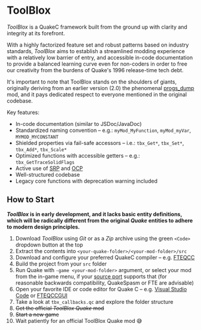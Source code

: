 # ToolBlox

*ToolBlox* is a QuakeC framework built from the ground up with clarity and integrity at its forefront.

With a highly factorized feature set and robust patterns based on industry standards, *ToolBlox* aims to establish a streamlined modding experience with a relatively low barrier of entry, and accessible in-code documentation to provide a balanced learning curve even for non-coders in order to free our creativity from the burdens of Quake's 1996 release-time tech debt.

It's important to note that ToolBlox stands on the shoulders of giants, originally deriving from an earlier version (2.0) the phenomenal [progs_dump](https://github.com/progs-dump-dev/progs_dump) mod, and it pays dedicated respect to everyone mentioned in the original codebase.

Key features:

- In-code documentation (similar to JSDoc/JavaDoc)
- Standardized naming convention – e.g.: `myMod_MyFunction`, `myMod_myVar`, `MYMOD_MYCONSTANT`
- Shielded properties via fail-safe accessors – i.e.: `tbx_Get*`, `tbx_Set*`, `tbx_Add*`, `tbx_Scale*`
- Optimized functions with accessible getters – e.g.: `tbx_GetTraceSolidFlags`
- Active use of [SRP](https://en.wikipedia.org/wiki/Single_responsibility_principle) and [OCP](https://en.wikipedia.org/wiki/Open%E2%80%93closed_principle)
- Well-structured codebase
- Legacy core functions with deprecation warning included

## How to Start

***ToolBlox* is in early development, and it lacks basic entity definitions, which will be radically different from the original *Quake* entities to adhere to modern design principles.**

1. Download *ToolBlox* using *Git* or as a *Zip* archive using the green `<Code>` dropdown button at the top
2. Extract the contents into `<your-quake-folder>/<your-mod-folder>/src`
3. Download and configure your preferred QuakeC compiler – e.g. [FTEQCC](https://www.fteqcc.org/)
4. Build the project from your `src` folder
5. Run Quake with `-game <your-mod-folder>` argument, or select your mod from the in-game menu, if your [source port](https://www.slipseer.com/index.php?threads/quake-engines-source-ports-a-beginners-guide.11/) supports that (for reasonable backwards compatibility, QuakeSpasm or FTE are advisable)
6. Open your favorite IDE or code editor for Quake C – e.g. [Visual Studio Code](https://code.visualstudio.com/) or [FTEQCCGUI](https://www.fteqcc.org/)
7. Take a look at `tbx_callbacks.qc` and explore the folder structure
8. ~~Get the official *ToolBlox Quake* mod~~
9. ~~Start a new game~~
10. Wait patiently for an official ToolBlox Quake mod :sweat_smile: